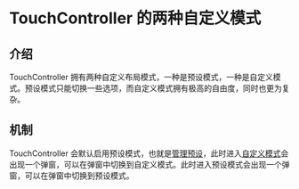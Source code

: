 # TouchController 的两种自定义模式

## 介绍

TouchController 拥有两种自定义布局模式，一种是预设模式，一种是自定义模式。预设模式只能切换一些选项，而自定义模式拥有极高的自由度，同时也更为复杂。

## 机制

TouchController 会默认启用预设模式，也就是[管理预设](../../GUI/设置界面/子页面/布局/管理控件预设.md)，此时进入[自定义模式](../../GUI/设置界面/子页面/布局/自定义控件布局.md)会出现一个弹窗，可以在弹窗中切换到自定义模式。此时进入预设模式会出现一个弹窗，可以在弹窗中切换到预设模式。
